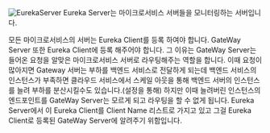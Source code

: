 ![EurekaServer](https://github.com/user-attachments/assets/ac75783c-e525-49e7-8806-b214b2139f32)
Eureka Server는 마이크로서비스 서버들을 모니터링하는 서버입니다.

모든 마이크로서비스의 서버는 Eureka Client를 등록 하여야 합니다.
GateWay Server 또한 Eureka Client에 등록 해주어야 합니다.
그 이유는
GateWay Server는 들어온 요청을 알맞은 마이크로서비스 서버로 라우팅해주는 역할을 합니다.
이때 요청이 많아지면 Gateway 서버는 부하를 백엔드 서비스로 전달하게 되는데
백엔드 서비스의 인스턴스가 부족하면 클라우드 서비스에서 스케일 아웃을 통해 백엔드 서버의 인스턴스를 늘려 부하를 분산시킬수도 있습니다.(설정을 통해)
하지만 이때 늘려버린 인스턴스의 엔드포인트를 GateWay Server는 모르게 되고 라우팅을 할 수 없게 됩니다.
Eureka Server에서 이 Eureka Client를 Client Name 리스트로 가지고 있고 그걸 Eureka Client로 등록된 GateWay Server에 알려주기 위함입니다.
